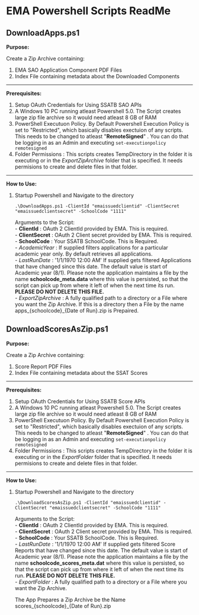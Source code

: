 EMA Powershell Scripts ReadMe
=======================================

**DownloadApps.ps1**
--------
**Purpose:**

Create a Zip Archive containing:
  1. EMA SAO Application Component PDF Files
  2. Index File containing metadata about the Downloaded Components
--------
**Prerequisites:**
   1. Setup OAuth Credentials for Using SSATB SAO APIs
   2. A Windows 10 PC running atleast Powershell 5.0. The Script creates large zip file archive so it would need atleast 8 GB of RAM
   3. PowerShell Executuon Policy. By Default Powershell Execution Policy is set to "Restricted", which basically disables exectuion of any scripts. This needs to be changed to atleast "__RemoteSigned__" . You can do that be logging in as an Admin and executing `set-executionpolicy remotesigned`
   4. Folder Permissions : This scripts creates TempDirectory in the folder it is executing or in the *ExportZipArchive* folder that is specified. It needs permisions to create and delete files in that folder.
--------
**How to Use:**
   1. Startup Powershell and Navigate to the directory
   
         ` .\DownloadApps.ps1 -ClientId "emaissuedclientid" -ClientSecret "emaissuedclientsecret" -SchoolCode "1111" `
        
        Arguments to the Script:  
                - **ClientId** : OAuth 2 ClientId provided by EMA. This is required.   
                - **ClientSecret** : OAuth 2 Client secret provided by EMA. This is required.  
                - **SchoolCode** : Your SSATB SchoolCode. This is Required.  
                - *AcademicYear* : If supplied filters applications for a particular academic year only. By default retrieves all applications.  
                - *LastRunDate* : '1/1/1970 12:00 AM' If supplied gets filtered Applications that have changed since this date. The default value is start of   
                Academic year (8/1). Please note the application maintains a file by the name __schoolcode_meta.data__ 
                where this value is persisted, so that the script can pick up from where it left of when the next time its run. 
                __PLEASE DO NOT DELETE THIS FILE.__    
                - *ExportZipArchive* : A fully qualified path to a directory or a File where you want the Zip Archive. If this is a directory then a File by the name apps_{schoolcode}_{Date of Run}.zip is Prepaired.

**DownloadScoresAsZip.ps1**
--------
**Purpose:**

Create a Zip Archive containing:
  1. Score Report PDF Files 
  2. Index File containing metadata about the SSAT Scores
--------
**Prerequisites:**
   1. Setup OAuth Credentials for Using SSATB Score APIs
   2. A Windows 10 PC running atleast Powershell 5.0. The Script creates large zip file archive so it would need atleast 8 GB of RAM
   3. PowerShell Executuon Policy. By Default Powershell Execution Policy is set to "Restricted", which basically disables exectuion of any scripts. This needs to be changed to atleast "__RemoteSigned__" . You can do that be logging in as an Admin and executing `set-executionpolicy remotesigned`
   4. Folder Permissions : This scripts creates TempDirectory in the folder it is executing or in the *ExportFolder* folder that is specified. It needs permisions to create and delete files in that folder.
--------
**How to Use:**
   1. Startup Powershell and Navigate to the directory
   
         ` .\DownloadScoresAsZip.ps1 -ClientId "emaissuedclientid" -ClientSecret "emaissuedclientsecret" -SchoolCode "1111" `
        
        Arguments to the Script:  
                - **ClientId** : OAuth 2 ClientId provided by EMA. This is required.   
                - **ClientSecret** : OAuth 2 Client secret provided by EMA. This is required.  
                - **SchoolCode** : Your SSATB SchoolCode. This is Required.  
                - *LastRunDate* : '1/1/1970 12:00 AM' If supplied gets filtered Score Reports that have changed since this date. The default value is start of   
                Academic year (8/1). Please note the application maintains a file by the name __schoolcode_scores_meta.dat__ 
                where this value is persisted, so that the script can pick up from where it left of when the next time its run. 
                __PLEASE DO NOT DELETE THIS FILE.__    
                - *ExportFolder* : A fully qualified path to a directory or a File where you want the Zip Archive.
                
       The App Prepares a Zip Archive be the Name scores_{schoolcode}_{Date of Run}.zip
               
